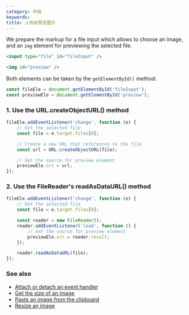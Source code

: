 ```yaml
---
category: 中级
keywords:
title: 上传前预览图片
---
```


We prepare the markup for a file input which allows to choose an image, and an `img` element for previewing the selected file.

```html
<input type="file" id="fileInput" />

<img id="preview" />
```

Both elements can be taken by the `getElementById()` method:

```js
const fileEle = document.getElementById('fileInput');
const previewEle = document.getElementById('preview');
```

### 1. Use the URL.createObjectURL() method

```js
fileEle.addEventListener('change', function (e) {
    // Get the selected file
    const file = e.target.files[0];

    // Create a new URL that references to the file
    const url = URL.createObjectURL(file);

    // Set the source for preview element
    previewEle.src = url;
});
```

### 2. Use the FileReader's readAsDataURL() method

```js
fileEle.addEventListener('change', function (e) {
    // Get the selected file
    const file = e.target.files[0];

    const reader = new FileReader();
    reader.addEventListener('load', function () {
        // Set the source for preview element
        previewEle.src = reader.result;
    });

    reader.readAsDataURL(file);
});
```

### See also

-   [Attach or detach an event handler](/attach-or-detach-an-event-handler)
-   [Get the size of an image](/get-the-size-of-an-image)
-   [Paste an image from the clipboard](/paste-an-image-from-the-clipboard)
-   [Resize an image](/resize-an-image)
